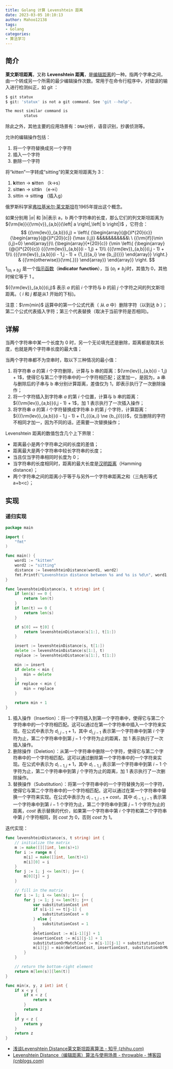 ```yaml
---
title: Golang 计算 Levenshtein 距离
date: 2023-03-05 10:10:13
author: Mahoo12138
tags: 
- Golang
categories:
- 算法学习
---
```


## 简介

**莱文斯坦距离**，又称 **Levenshtein 距离**，是[编辑距离](https://zh.wikipedia.org/wiki/編輯距離)的一种。指两个字串之间，由一个转成另一个所需的最少编辑操作次数。常用于在命令行程序中，对错误的输入进行检测纠正，如 git ：

```bash
$ git statux
$ git: 'statux' is not a git command. See 'git --help'.

The most similar command is
        status
```

除此之外，其他主要的应用场景有：`DNA`分析，语音识别，抄袭侦测等。

允许的编辑操作包括：

1. 将一个字符替换成另一个字符
2. 插入一个字符
3. 删除一个字符

将“kitten”一字转成“sitting”的莱文斯坦距离为 3：

1. **k**itten → **s**itten （k→s）
2. sitt**e**n → sitt**i**n （e→i）
3. sittin → sittin**g** （插入g）

俄罗斯科学家[弗拉基米尔·莱文斯坦](https://zh.wikipedia.org/w/index.php?title=弗拉基米尔·莱文斯坦&action=edit&redlink=1)在1965年提出这个概念。

如果分别用 $\left| a \right|$ 和 $\left| b \right|$表示 a，b 两个字符串的长度，那么它们的列文斯坦距离为 ${\rm{le}}{{\rm{v}}_{a,b}}(\left| a \right|,\left| b \right|)$ ，它符合：
$$
{{\rm{lev}}_{a,b}}(i,j) = \left\{ {\begin{array}{@{}l*{20}{c}}
{\begin{array}{@{}l*{20}{c}}
{\max (i,j)} &&&&&&&&&&&\ \  {{\rm{if}}\min (i,j)=0}
\end{array}}\\
{\begin{array}{*{20}{c}}
{\min \left\{ {\begin{array}{@{}l*{20}{c}}
{{{\rm{lev}}_{a,b}}(i - 1,j) + 1}\\
{{{\rm{lev}}_{a,b}}(i,j - 1) + 1}\\
{{{\rm{lev}}_{a,b}}(i - 1,j - 1) + {1_{({a_i} \ne {b_j})}}}
\end{array}} \right.} & {{\rm{otherwise}}{\rm{.}}}
\end{array}}
\end{array}} \right.
$$
$1_{({a_i} \ne {b_j})}$ 是一个[指示函数](https://zh.wikipedia.org/wiki/指示函数)（**indicator** **function**），当 $({a_i} \ne {b_j})$时，其值为 0，其他时候它等于 1 。

${{\rm{lev}}_{a,b}}(i,j)$ 表示 $a$ 的前 $i$ 个字符与 $b$ 的前 $j$ 个字符之间的列文斯坦距离。（ $i$ 和 $j$ 都是从1 开始的下标)。

注意：$\rm{min}$ 运算中的第一个公式代表（ 从 $a$  中）删除字符（以到达  $b$ ）；第二个公式代表插入字符；第三个代表替换（取决于当前字符是否相同)。

## 详解

当两个字符串中某一个长度为 0 时，另一个无论填充还是删除，距离都是取其长度，也就是两个字符串长度的最大值；

当两个字符串都不为空串时，取以下三种情况的最小值：

1. 将字符串 $a$ 的第 $i$ 个字符删除，计算与 b 串的距离：${\rm{lev}}_{a,b}(i - 1,j) + 1$，使得它与第二个字符串中的一个字符相匹配；这里加一，是因为，a 串与删除后的子串与 b 串分别计算距离，差值仅为 1，即表示执行了一次删除操作；
2. 将一个字符插入到字符串 $a$ 的第 $i$ 个位置，计算与 b 串的距离：${{\rm{lev}}_{a,b}}(i,j - 1) + 1$，加 1 表示执行了一次插入操作；
3. 将字符串 $a$ 的第 $i$ 个字符替换成字符串 $b$ 的第 $j$ 个字符，计算距离：${{{\rm{lev}}_{a,b}}(i - 1,j - 1) + {1_{({a_i} \ne {b_j})}}}$，仅当删除的字符不相同才加一，因为不同的话，还需要一次替换操作；

Levenshtein 距离的数值包含几个上下界限：

- 距离最小是两个字符串之间的长度的差值；
- 距离最大是两个字符串中较长字符串的长度；
- 当且仅当字符串相同时长度为 0；
- 当字符串的长度相同时，距离的最大长度是[汉明距离](https://zh.wikipedia.org/wiki/汉明距离)（Hamming distance）；
- 两个字符串之间的距离小于等于与另外一个字符串距离之和（三角形等式 a+b<c）；

## 实现

### 递归实现

```go
package main

import (
	"fmt"
)

func main() {
	word1 := "kitten"
	word2 := "sitting"
	distance := levenshteinDistance(word1, word2)
	fmt.Printf("Levenshtein distance between %s and %s is %d\n", word1, word2, distance)
}

func levenshteinDistance(s, t string) int {
	if len(s) == 0 {
		return len(t)
	}
	if len(t) == 0 {
		return len(s)
	}

	if s[0] == t[0] {
		return levenshteinDistance(s[1:], t[1:])
	}

	insert := levenshteinDistance(s, t[1:])
	delete := levenshteinDistance(s[1:], t)
	replace := levenshteinDistance(s[1:], t[1:])

	min := insert
	if delete < min {
		min = delete
	}
	if replace < min {
		min = replace
	}

	return min + 1
}

```



1. 插入操作（Insertion）：将一个字符插入到第一个字符串中，使得它与第二个字符串中的一个字符相匹配。这可以通过在第一个字符串中插入一个字符来实现。在公式中表示为 $d_{i, j-1}+1$，其中 $d_{i, j-1}$ 表示第一个字符串中到第 $i$ 个字符为止，第二个字符串中到第 $j-1$ 个字符为止的距离，加 1 表示执行了一次插入操作。
2. 删除操作（Deletion）：从第一个字符串中删除一个字符，使得它与第二个字符串中的一个字符相匹配。这可以通过删除第一个字符串中的一个字符来实现。在公式中表示为 $d_{i-1, j}+1$，其中 $d_{i-1, j}$ 表示第一个字符串中到第 $i-1$ 个字符为止，第二个字符串中到第 $j$ 个字符为止的距离，加 1 表示执行了一次删除操作。
3. 替换操作（Substitution）：将第一个字符串中的一个字符替换为另一个字符，使得它与第二个字符串中的一个字符相匹配。这可以通过在第一个字符串中替换一个字符来实现。在公式中表示为 $d_{i-1, j-1}+cost$，其中 $d_{i-1, j-1}$ 表示第一个字符串中到第 $i-1$ 个字符为止，第二个字符串中到第 $j-1$ 个字符为止的距离，$cost$ 表示替换的代价，如果第一个字符串中第 $i$ 个字符和第二个字符串中第 $j$ 个字符相同，则 $cost$ 为 0，否则 $cost$ 为 1。

迭代实现：

```go
func levenshteinDistance(s, t string) int {
    // initialize the matrix
    m := make([][]int, len(s)+1)
    for i := range m {
        m[i] = make([]int, len(t)+1)
        m[i][0] = i
    }
    for j := 1; j <= len(t); j++ {
        m[0][j] = j
    }

    // fill in the matrix
    for i := 1; i <= len(s); i++ {
        for j := 1; j <= len(t); j++ {
            var substitutionCost int
            if s[i-1] == t[j-1] {
                substitutionCost = 0
            } else {
                substitutionCost = 1
            }
            deletionCost := m[i-1][j] + 1
            insertionCost := m[i][j-1] + 1
            substitutionOrMatchCost := m[i-1][j-1] + substitutionCost
            m[i][j] = min(deletionCost, insertionCost, substitutionOrMatchCost)
        }
    }

    // return the bottom-right element
    return m[len(s)][len(t)]
}

func min(x, y, z int) int {
    if x < y {
        if x < z {
            return x
        }
        return z
    }
    if y < z {
        return y
    }
    return z
}
```

+ [浅谈Levenshtein Distance莱文斯坦距离算法 - 知乎 (zhihu.com)](https://zhuanlan.zhihu.com/p/507830576)
+ [Levenshtein Distance（编辑距离）算法与使用场景 - throwable - 博客园 (cnblogs.com)](https://www.cnblogs.com/throwable/p/12445082.html#levenshtein-distance公式定义)
